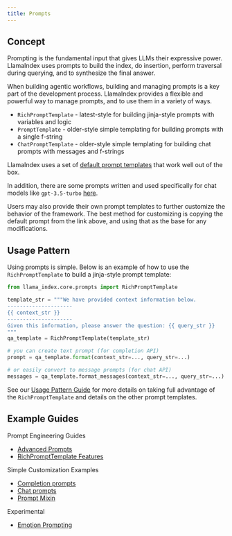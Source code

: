 ```yaml
---
title: Prompts
---
```


## Concept

Prompting is the fundamental input that gives LLMs their expressive power. LlamaIndex uses prompts to build the index, do insertion, perform traversal during querying, and to synthesize the final answer.

When building agentic workflows, building and managing prompts is a key part of the development process. LlamaIndex provides a flexible and powerful way to manage prompts, and to use them in a variety of ways.

- `RichPromptTemplate` - latest-style for building jinja-style prompts with variables and logic
- `PromptTemplate` - older-style simple templating for building prompts with a single f-string
- `ChatPromptTemplate` - older-style simple templating for building chat prompts with messages and f-strings

LlamaIndex uses a set of [default prompt templates](https://github.com/run-llama/llama_index/blob/main/llama-index-core/llama_index/core/prompts/default_prompts.py) that work well out of the box.

In addition, there are some prompts written and used specifically for chat models like `gpt-3.5-turbo` [here](https://github.com/run-llama/llama_index/blob/main/llama-index-core/llama_index/core/prompts/chat_prompts.py).

Users may also provide their own prompt templates to further customize the behavior of the framework. The best method for customizing is copying the default prompt from the link above, and using that as the base for any modifications.

## Usage Pattern

Using prompts is simple. Below is an example of how to use the `RichPromptTemplate` to build a jinja-style prompt template:

```python
from llama_index.core.prompts import RichPromptTemplate

template_str = """We have provided context information below.
---------------------
{{ context_str }}
---------------------
Given this information, please answer the question: {{ query_str }}
"""
qa_template = RichPromptTemplate(template_str)

# you can create text prompt (for completion API)
prompt = qa_template.format(context_str=..., query_str=...)

# or easily convert to message prompts (for chat API)
messages = qa_template.format_messages(context_str=..., query_str=...)
```

See our [Usage Pattern Guide](/python/framework/module_guides/models/prompts/usage_pattern) for more details on taking full advantage of the `RichPromptTemplate` and details on the other prompt templates.

## Example Guides

Prompt Engineering Guides

- [Advanced Prompts](/python/examples/prompts/advanced_prompts)
- [RichPromptTemplate Features](/python/examples/prompts/rich_prompt_template_features)

Simple Customization Examples

- [Completion prompts](/python/examples/customization/prompts/completion_prompts)
- [Chat prompts](/python/examples/customization/prompts/chat_prompts)
- [Prompt Mixin](/python/examples/prompts/prompt_mixin)

Experimental

- [Emotion Prompting](/python/examples/prompts/emotion_prompt)
